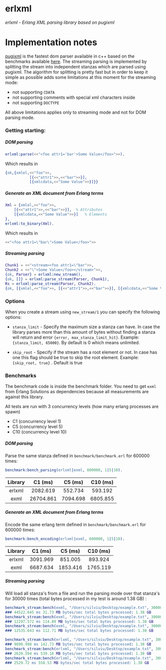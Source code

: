 # erlxml

*erlxml - Erlang XML parsing library based on pugixml* 

# Implementation notes

[pugixml][1] is the fastest dom parser available in c++ based on the benchmarks available [here][2]. The streaming parsing is implemented by 
splitting the stream into independent stanzas which are parsed using pugixml. The algorithm for splitting is pretty fast but in order to keep it simple as possible 
adds some limitations at this moment for the streaming mode:

- not supporting `CDATA`
- not supporting comments with special xml characters inside
- not supporting `DOCTYPE`

All above limitations applies only to streaming mode and not for DOM parsing mode. 

### Getting starting:

##### DOM parsing

```erlang
erlxml:parse(<<"<foo attr1='bar'>Some Value</foo>">>).
```

Which results in

```erlang
{ok,{xmlel,<<"foo">>,
           [{<<"attr1">>,<<"bar">>}],
           [{xmlcdata,<<"Some Value">>}]}}
```           

##### Generate an XML document from Erlang terms

```erlang
Xml = {xmlel,<<"foo">>,
    [{<<"attr1">>,<<"bar">>}],  % Attributes
    [{xmlcdata,<<"Some Value">>}]   % Elements
},
erlxml:to_binary(Xml).
```

Which results in

```erlang
<<"<foo attr1=\"bar\">Some Value</foo>">>
```

##### Streaming parsing

```erlang
Chunk1 = <<"<stream><foo attr1=\"bar">>,
Chunk2 = <<"\">Some Value</foo></stream>">>,
{ok, Parser} = erlxml:new_stream(),
{ok, []} = erlxml:parse_stream(Parser, Chunk1),
Rs = erlxml:parse_stream(Parser, Chunk2).
{ok, [{xmlel,<<"foo">>, [{<<"attr1">>,<<"bar">>}], [{xmlcdata,<<"Some Value">>}]}]} = Rs.
```

### Options 

When you create a stream using `new_stream/1` you can specify the following options:

- `stanza_limit` - Specify the maximum size a stanza can have. In case the library parses more than this amount of bytes 
without finding a stanza will return and error `{error, max_stanza_limit_hit}`. Example: `{stanza_limit, 65000}`. By default is 0 which means unlimited.

- `skip_root` - Specify if the stream has a root element or not. In case has one this flag should be true to skip the 
root element. Example: `{skip_root, true}` . Default is true 


### Benchmarks

The benchmark code is inside the benchmark folder. You need to get `exml` from Erlang Solutions as dependencies 
because all measurements are against this library. 

All tests are run with 3 concurrency levels (how many erlang processes are spawn)

- C1 (concurrency level 1)
- C5 (concurrency level 5)
- C10 (concurrency level 10)

##### DOM parsing

Parse the same stanza defined in `benchmark/benchmark.erl` for 600000 times:

``` erlang
benchmark:bench_parsing(erlxml|exml, 600000, 1|5|10).
```

| Library    | C1 (ms)      |   C5 (ms) | C10 (ms)  |
|:----------:|:------------:|:---------:|:---------:|
| erlxml     |  2082.619    |  552.734  |  593.192  |
| exml       | 26704.861    | 7094.698  | 6805.855  |

##### Generate an XML document from Erlang terms

Encode the same erlang term defined in `benchmark/benchmark.erl` for 600000 times:

``` erlang
benchmark:bench_encoding(erlxml|exml, 600000, 1|5|10).
```

| Library    | C1 (ms)      |   C5 (ms) | C10 (ms)  |
|:----------:|:------------:|:---------:|:---------:|
| erlxml     | 3091.969     |  851.005  |  893.924  |
| exml       | 6687.634     | 1853.416  | 1765.119  |


##### Streaming parsing

Will load all stanza's from a file and run the parsing mode over that stanza's for 30000 times (total bytes processed in 
my test is around 1.38 GB) :

```erlang
benchmark_stream:bench(exml, "/Users/silviu/Desktop/example.txt", 30000, 1).
### 44522.645 ms 31.73 MB bytes/sec total bytes processed: 1.38 GB 
benchmark_stream:bench(exml, "/Users/silviu/Desktop/example.txt", 30000, 5).
### 12297.572 ms 114.89 MB bytes/sec total bytes processed: 1.38 GB 
benchmark_stream:bench(exml, "/Users/silviu/Desktop/example.txt", 30000, 10).
### 12535.643 ms 112.71 MB bytes/sec total bytes processed: 1.38 GB 

benchmark_stream:bench(erlxml, "/Users/silviu/Desktop/example.txt", 30000, 1). 
### 9898.998 ms 142.73 MB bytes/sec total bytes processed: 1.38 GB 
benchmark_stream:bench(erlxml, "/Users/silviu/Desktop/example.txt", 30000, 5).
### 2620.594 ms 539.16 MB bytes/sec total bytes processed: 1.38 GB 
benchmark_stream:bench(erlxml, "/Users/silviu/Desktop/example.txt", 30000, 10).
### 2529.72 ms 558.53 MB bytes/sec total bytes processed: 1.38 GB 
```

[1]:http://pugixml.org
[2]:http://pugixml.org/benchmark.html
[3]:https://github.com/esl/exml
